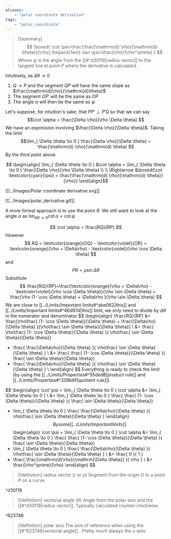 ```yaml
---
aliases:
    - "polar coordinate derivative"
tags:
    - "polar_coordinate"
---
```

> [!summary]
> $$
> \boxed{
> \cot \psi=\frac{\frac{\mathrm{d} \rho}{\mathrm{d} \theta}}{\rho},\hspace{1em} \tan \psi=\frac{\rho}{\rho^\prime}
> }
> $$
> Where $\psi$ is the angle from the [[#^d30f18|radius vector]] to the tangent line at point $P$ where the derivative is calculated.


 Intuitively, as $\Delta \theta \rightarrow 0$
 1. $Q\rightarrow P$ and the segment $QP$ will have the same slope as $\frac{\mathrm{d}\rho}{\mathrm{d}\theta}$
 2. The segment $OP'$ will be the same as $OP$
 3. The angle $\alpha$ will then be the same as $\psi$

Let's suppose, for intuition's sake, that $PP' \perp P'Q$ so that we can say
$$\cot \alpha = \frac{\Delta \rho}{\rho \Delta \theta} $$
We have an expression involving $\frac{\Delta \rho}{\Delta \theta}$. Taking the limit 
$$\lim_{ \Delta \theta \to 0 } \frac{\Delta \rho}{\Delta \theta} = \frac{\mathrm{d} \rho}{\mathrm{d} \theta} $$
By the third point above

$$
\begin{align}
\lim_{ \Delta \theta \to 0 } &\cot \alpha = \lim_{ \Delta \theta \to 0 } \frac{\Delta \rho}{\rho \Delta \theta} \\ \\
\Rightarrow &\boxed{\cot \textcolor{cyan}{\psi} =  \frac{\frac{\mathrm{d} \rho}{\mathrm{d} \theta}}{\rho}}
\end{align}$$

<span class='centerImg'>![[../Images/Polar coordinate derivative.svg]]</span>

![[../Images/polar_derivative.gif]]

A more formal approach is to use the point $R$. We still want to look at the angle $\alpha$ as $\lim_{ \Delta \theta \to 0 } \cot \alpha = \cot \psi$

$$
\cot \alpha = \frac{RQ}{RP}
$$
However
$$
RQ = \textcolor{orange}{OQ} - \textcolor{violet}{OR} = \textcolor{orange}{\rho + \Delta\rho} - \textcolor{violet}{\rho \cos \Delta \theta}
$$
and 
$$
PR = \rho \sin \Delta \theta
$$
Substitute
$$
\frac{RQ}{RP}=\frac{\textcolor{orange}{\rho + \Delta\rho} - \textcolor{violet}{\rho \cos \Delta \theta}}{\rho \sin \Delta \theta} = \frac{\rho (1- \cos \Delta \theta) + \Delta\rho }{\rho \sin \Delta \theta}
$$
We are close to [[../Limits/Important limits#^abe062|this]] and [[../Limits/Important limits#^46d97d|this]] limit, we only need to divide by $\Delta \theta$ in the numerator and denominator
$$
\begin{align}
\frac{RQ}{RP} &= \frac{\rho\frac{ (1- \cos \Delta \theta)}{\Delta \theta} + \frac{\Delta\rho}{\Delta \theta} }{\rho\frac{ \sin \Delta \theta}{\Delta \theta}} \\
&= \frac{
\rho\frac{ (1- \cos \Delta \theta)}{\Delta \theta}
}{
\rho\frac{ \sin \Delta \theta}{\Delta \theta}} 
+ \frac{
\frac{\Delta\rho}{\Delta \theta} 
}{
\rho\frac{ \sin \Delta \theta}{\Delta \theta}
} \\
&= \frac{
\frac{ (1- \cos \Delta \theta)}{\Delta \theta}
}{
\frac{ \sin \Delta \theta}{\Delta \theta}} 
+ \frac{
\frac{\Delta\rho}{\Delta \theta} 
}{
\rho\frac{ \sin \Delta \theta}{\Delta \theta}
} \\
\end{align}
$$
Everything is ready to check the limit (by using the [[../Limits/Properties#^55ded8|product rule]] and [[../Limits/Properties#^208b6f|quotient rule]])

$$
\begin{align}
\cot \psi = \lim_{ \Delta \theta \to 0 } \cot \alpha &= \lim_{ \Delta \theta \to 0 } \\
&= \lim_{ \Delta \theta \to 0 } \frac{
\frac{ (1- \cos \Delta \theta)}{\Delta \theta}
}{
\frac{ \sin \Delta \theta}{\Delta \theta}} 
+ \lim_{ \Delta \theta \to 0 } \frac{
\frac{\Delta\rho}{\Delta \theta} 
}{
\rho\frac{ \sin \Delta \theta}{\Delta \theta}
}
\end{align}
$$
By some [[../Limits/Important limits]]
$$
\begin{align}
\cot \psi = \lim_{ \Delta \theta \to 0 } \cot \alpha &= \lim_{ \Delta \theta \to 0 } \frac{
\frac{ (1- \cos \Delta \theta)}{\Delta \theta}
}{
\frac{ \sin \Delta \theta}{\Delta \theta}} 
+ \lim_{ \Delta \theta \to 0 } \frac{
\frac{\Delta\rho}{\Delta \theta} 
}{
\rho\frac{ \sin \Delta \theta}{\Delta \theta} 
} \\
&= \frac{
0
}{
1
} 
+ \frac{
\frac{\mathrm{d}\rho}{\mathrm{\Delta \theta}} 
}{
\rho
} \\
&= \frac{\rho^\prime}{\rho}
\end{align}
$$

> [!definition] radius vector ($r$ or $\rho$)
> Segment from the origin $O$ to a point $P$ on a curve. 

^d30f18

> [!definition] vectorial angle ($\theta$)
> Angle from the polar axis and the [[#^d30f18|radius vector]]. Typically calculated counter-clockwise. 

^623746

> [!definition] polar axis
> The axis of reference when using the [[#^623746|vectorial angle]] . Pretty much always the x-axis.